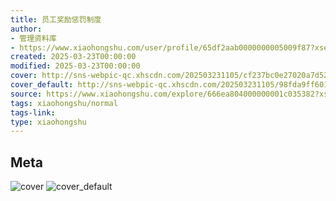 ```yaml
---
title: 员工奖励惩罚制度
author:
- 管理资料库
- https://www.xiaohongshu.com/user/profile/65df2aab0000000005009f87?xsec_token=undefined
created: 2025-03-23T00:00:00
modified: 2025-03-23T00:00:00
cover: http://sns-webpic-qc.xhscdn.com/202503231105/cf237bc0e27020a7d529821d6e1bc24a/1040g2sg3143o8438hm705pev5alh97s7qcm09jg!nc_n_webp_prv_1
cover_default: http://sns-webpic-qc.xhscdn.com/202503231105/98fda9ff60182b9c4d473c7c1cd76688/1040g2sg3143o8438hm705pev5alh97s7qcm09jg!nc_n_webp_mw_1
source: https://www.xiaohongshu.com/explore/666ea804000000001c035382?xsec_token=ABfWTUFcU_-hBvnVJri52izNA0T0MkIRbSdo8CZi9dWmo=
tags: xiaohongshu/normal
tags-link:
type: xiaohongshu
---
```


## Meta

![cover](http://sns-webpic-qc.xhscdn.com/202503231105/cf237bc0e27020a7d529821d6e1bc24a/1040g2sg3143o8438hm705pev5alh97s7qcm09jg!nc_n_webp_prv_1)
![cover_default](http://sns-webpic-qc.xhscdn.com/202503231105/98fda9ff60182b9c4d473c7c1cd76688/1040g2sg3143o8438hm705pev5alh97s7qcm09jg!nc_n_webp_mw_1)
